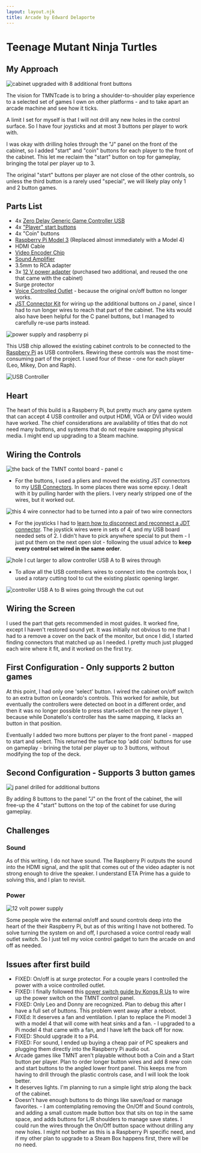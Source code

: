 ```yaml
---
layout: layout.njk
title: Arcade by Edward Delaporte
---
```


# Teenage Mutant Ninja Turtles

## My Approach

![cabinet upgraded with 8 additional front buttons](/img/arcade/upgraded.jpg)

The vision for TMNTcade is to bring a shoulder-to-shoulder play experience to a selected set of games I own on other platforms - and to take apart an arcade machine and see how it ticks.

A limit I set for myself is that I will not drill any new holes in the control surface. So I have four joysticks and at most 3 buttons per player to work with. 

I was okay with drilling holes through the "J" panel on the front of the cabinet, so I added "start" and "coin" buttons for each player to the front of the cabinet. This let me reclaim the "start" button on top for gameplay, bringing the total per player up to 3.

The original "start" buttons per player are not close of the other controls, so unless the third button is a rarely used "special", we will likely play only 1 and 2 button games.

## Parts List

- 4x [Zero Delay Generic Game Controller USB][8]
- 4x ["Player" start buttons][6]
- 4x "Coin" buttons
- [Raspberry Pi Model 3][1] (Replaced almost immediately with a Model 4)
- HDMI Cable
- [Video Encoder Chip][7]
- [Sound Amplifier][2]
- 3.5mm to RCA adapter
- 3x [12 V power adapter][3] (purchased two additional, and reused the one that came with the cabinet)
- Surge protector
- [Voice Controlled Outlet][5] - because the original on/off button no longer works.
- [JST Connector Kit][4] for wiring up the additional buttons on J panel, since I had to run longer wires to reach that part of the cabinet. The kits would also have been helpful for the C panel buttons, but I managed to carefully re-use parts instead.

![power supply and raspberry pi](/img/arcade/power_pi.jpg)

This USB chip allowed the existing cabinet controls to be connected to the [Raspbery Pi][1] as USB controllers. Rewiring these controls was the most time-consuming part of the project. I used four of these - one for each player (Leo, Mikey, Don and Raph).

![USB Controller](/img/arcade/usb_1.jpg)

[1]: https://smile.amazon.com/CanaKit-Raspberry-Premium-Supply-Listed/dp/B01C6EQNNK
[2]: https://smile.amazon.com/gp/product/B007TUSXEY
[3]: https://smile.amazon.com/gp/product/B07ZNJB5BB
[4]: https://smile.amazon.com/gp/product/B07D241T3M
[5]: https://smile.amazon.com/gp/product/B07B8W2KHZ
[6]: https://smile.amazon.com/gp/product/B07S31JY9M
[7]: https://smile.amazon.com/gp/product/B07ZVMWPZP
[8]: https://smile.amazon.com/gp/product/B01FZ797OC

## Heart

The heart of this build is a Raspberry Pi, but pretty much any game system that can accept 4 USB controller and output HDMI, VGA or DVI video would have worked. The chief considerations are availability of titles that do not need many buttons, and systems that do not require swapping physical media. I might end up upgrading to a Steam machine.

## Wiring the Controls

![the back of the TMNT contol board - panel c](/img/arcade/buttons.jpg)

+ For the buttons, I used a pliers and moved the existing JST connectors to my [USB Connectors](https://smile.amazon.com/gp/aw/d/B01FZ797OC?psc=1&ref=ppx_pop_mob_b_asin_title). In some places there was some epoxy. I dealt with it by pulling harder with the pliers. I very nearly stripped one of the wires, but it worked out.


![this 4 wire connector had to be turned into a pair of two wire connectors](/img/arcade/rewired.jpg)

+ For the joysticks I had to [learn how to disconnect and reconnect a JDT connector](https://youtu.be/kRvDgiX4Sk4). The joystick wires were in sets of 4, and my USB board needed sets of 2. I didn't have to pick anywhere special to put them - I just put them on the next open slot - following the usual advice to **keep every control set wired in the same order**.


![hole I cut larger to allow controller USB A to B wires through](/img/arcade/hole.jpg)

+ To allow all the USB controllers wires to connect into the controls box, I used a rotary cutting tool to cut the existing plastic opening larger.

![controller USB A to B wires going through the cut out](/img/arcade/controller_wires.jpg)

## Wiring the Screen

I used the part that gets recommended in most guides. It worked fine, except I haven't restored sound yet. It was initially not obvious to me that I had to a remove a cover on the back of the monitor, but once I did, I started finding connectors that matched up as I needed. I pretty much just plugged each wire where it fit, and it worked on the first try.

## First Configuration - Only supports 2 button games

At this point, I had only one 'select' button. I wired the cabinet on/off switch to an extra button on Leonardo's controls. This worked for awhile, but eventually the controllers were detected on boot in a different order, and then it was no longer possible to press start+select on the new player 1, because while Donatello's controller has the same mapping, it lacks an button in that position.
 
Eventually I added two more buttons per player to the front panel - mapped to start and select. This returned the surface top 'add coin' buttons for use on gameplay - brining the total per player up to 3 buttons, without modifying the top of the deck.

## Second Configuration - Supports 3 button games

![j panel drilled for additional buttons](/img/arcade/jpanel.jpg)

By adding 8 buttons to the panel "J" on the front of the cabinet, the will free-up the 4 "start" buttons on the top of the cabinet for use during gameplay.

## Challenges

### Sound

As of this writing, I do not have sound. The Raspberry Pi outputs the sound into the HDMI signal, and the split that comes out of the video adapter is not strong enough to drive the speaker. I understand ETA Prime has a guide to solving this, and I plan to revisit.

### Power

![12 volt power supply](/img/arcade/power.jpg)

Some people wire the external on/off and sound controls deep into the heart of the their Raspberry Pi, but as of this writing I have not bothered. To solve turning the system on and off, I purchased a voice control ready wall outlet switch. So I just tell my voice control gadget to turn the arcade on and off as needed.

## Issues after first build

+ FIXED: On/off is at surge protector. For a couple years I controlled the power with a voice controlled outlet.
+ FIXED: I finally followed this [power switch guide by Kongs R Us](https://www.youtube.com/watch?v=OvsatU5g15w&t=608s) to wire up the power switch on the TMNT control panel.
+ FIXED: Only Leo and Donny are recognized. Plan to debug this after I have a full set of buttons. This problem went away after a reboot.
+ FIXEd: It deserves a fan and ventilation. I plan to replace the Pi model 3 with a model 4 that will come with heat sinks and a fan. - I upgraded to a Pi model 4 that came with a fan, and I have left the back off for now.
+ FIXED: Should upgrade it to a Pi4.
+ FIXED: For sound, I ended up buying a cheap pair of PC speakers and plugging them directly into the Raspberry Pi audio out.
+ Arcade games like TMNT aren't playable without both a Coin and a Start button per player. Plan to order longer button wires and add 8 new coin and start buttons to the angled lower front panel. This keeps me from having to drill through the plastic controls case, and I will look the look better.
+ It deserves lights. I'm planning to run a simple light strip along the back of the cabinet.
+ Doesn't have enough buttons to do things like save/load or manage favorites. - I am contemplating removing the On/Off and Sound controls, and adding a small custom made button box that sits on top in the same space, and adds buttons for L/R shoulders to manage save states. I could run the wires through the On/Off button space without drilling any new holes. I might not bother as this is a Raspberry Pi specific need, and if my other plan to upgrade to a Steam Box happens first, there will be no need.